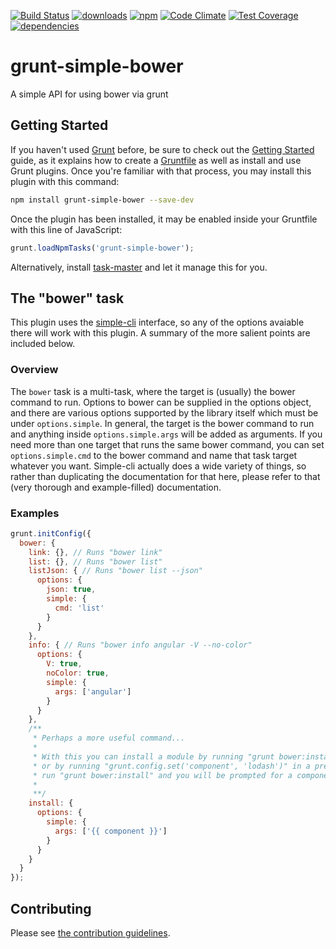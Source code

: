 [![Build Status](https://travis-ci.org/tandrewnichols/grunt-simple-bower.png)](https://travis-ci.org/tandrewnichols/grunt-simple-bower) [![downloads](http://img.shields.io/npm/dm/grunt-simple-bower.svg)](https://npmjs.org/package/grunt-simple-bower) [![npm](http://img.shields.io/npm/v/grunt-simple-bower.svg)](https://npmjs.org/package/grunt-simple-bower) [![Code Climate](https://codeclimate.com/github/tandrewnichols/grunt-simple-bower/badges/gpa.svg)](https://codeclimate.com/github/tandrewnichols/grunt-simple-bower) [![Test Coverage](https://codeclimate.com/github/tandrewnichols/grunt-simple-bower/badges/coverage.svg)](https://codeclimate.com/github/tandrewnichols/grunt-simple-bower) [![dependencies](https://david-dm.org/tandrewnichols/grunt-simple-bower.png)](https://david-dm.org/tandrewnichols/grunt-simple-bower)

# grunt-simple-bower

A simple API for using bower via grunt

## Getting Started

If you haven't used [Grunt](http://gruntjs.com/) before, be sure to check out the [Getting Started](http://gruntjs.com/getting-started) guide, as it explains how to create a [Gruntfile](http://gruntjs.com/sample-gruntfile) as well as install and use Grunt plugins. Once you're familiar with that process, you may install this plugin with this command:

```bash
npm install grunt-simple-bower --save-dev
```

Once the plugin has been installed, it may be enabled inside your Gruntfile with this line of JavaScript:

```javascript
grunt.loadNpmTasks('grunt-simple-bower');
```

Alternatively, install [task-master](http://github.com/tandrewnichols/task-master) and let it manage this for you.

## The "bower" task

This plugin uses the [simple-cli](https://github.com/tandrewnichols/simple-cli) interface, so any of the options avaiable there will work with this plugin. A summary of the more salient points are included below.

### Overview

The `bower` task is a multi-task, where the target is (usually) the bower command to run. Options to bower can be supplied in the options object, and there are various options supported by the library itself which must be under `options.simple`. In general, the target is the bower command to run and anything inside `options.simple.args` will be added as arguments. If you need more than one target that runs the same bower command, you can set `options.simple.cmd` to the bower command and name that task target whatever you want. Simple-cli actually does a wide variety of things, so rather than duplicating the documentation for that here, please refer to that (very thorough and example-filled) documentation.

### Examples

```js
grunt.initConfig({
  bower: {
    link: {}, // Runs "bower link"
    list: {}, // Runs "bower list"
    listJson: { // Runs "bower list --json"
      options: {
        json: true,
        simple: {
          cmd: 'list'
        }
      }
    },
    info: { // Runs "bower info angular -V --no-color"
      options: {
        V: true,
        noColor: true,
        simple: {
          args: ['angular']
        }
      }
    },
    /**
     * Perhaps a more useful command...
     * 
     * With this you can install a module by running "grunt bower:install --component lodash"
     * or by running "grunt.config.set('component', 'lodash')" in a previous task. Or simply
     * run "grunt bower:install" and you will be prompted for a component
     *
     **/
    install: {
      options: {
        simple: {
          args: ['{{ component }}']
        }
      }
    }
  }
});
```

## Contributing

Please see [the contribution guidelines](CONTRIBUTING.md).
